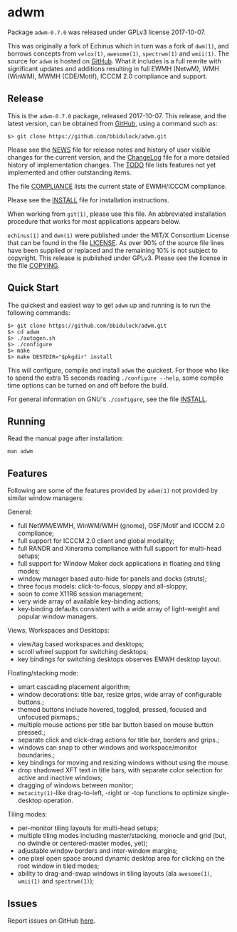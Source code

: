 [adwm -- read me first file.  2017-10-07]: #

adwm
===============

Package `adwm-0.7.0` was released under GPLv3 license 2017-10-07.

This was originally a fork of Echinus which in turn was a fork of `dwm(1)`, and
borrows concepts from `velox(1)`, `awesome(1)`, `spectrwm(1)` and `wmii(1)`.
The source for `adwm` is hosted on [GitHub][1].  What it includes is a full
rewrite with significant updates and additions resulting in full EWMH (NetwM),
WMH (WinWM), MWMH (CDE/Motif), ICCCM 2.0 compliance and support.

Release
-------

This is the `adwm-0.7.0` package, released 2017-10-07.  This release, and
the latest version, can be obtained from [GitHub][1], using a command such as:

    $> git clone https://github.com/bbidulock/adwm.git

Please see the [NEWS][3] file for release notes and history of user visible
changes for the current version, and the [ChangeLog][4] file for a more
detailed history of implementation changes.  The [TODO][5] file lists features
not yet implemented and other outstanding items.

The file [COMPLIANCE][6] lists the current state of EWMH/ICCCM compliance.

Please see the [INSTALL][7] file for installation instructions.

When working from `git(1)`, please use this file.  An abbreviated
installation procedure that works for most applications appears below.

`echinus(1)` and `dwm(1)` were published under the MIT/X Consortium
License that can be found in the file [LICENSE][8].  As over 90% of the source
file lines have been supplied or replaced and the remaining 10% is not subject
to copyright.
This release is published under GPLv3.  Please see the license
in the file [COPYING][9].


Quick Start
-----------

The quickest and easiest way to get `adwm` up and running is to run the
following commands:

    $> git clone https://github.com/bbidulock/adwm.git
    $> cd adwm
    $> ./autogen.sh
    $> ./configure
    $> make
    $> make DESTDIR="$pkgdir" install

This will configure, compile and install `adwm` the quickest.  For those who
like to spend the extra 15 seconds reading `./configure --help`, some compile
time options can be turned on and off before the build.

For general information on GNU's `./configure`, see the file [INSTALL][7].


Running
-------

Read the manual page after installation:

    man adwm


Features
--------

Following are some of the features provided by `adwm(1)` not provided by similar
window managers:

General:

- full NetWM/EWMH, WinWM/WMH (gnome), OSF/Motif and ICCCM 2.0 compliance;
- full support for ICCCM 2.0 client and global modality;
- full RANDR and Xinerama compliance with full support for multi-head setups;
- full support for Window Maker dock applications in floating and tiling modes;
- window manager based auto-hide for panels and docks (struts);
- three focus models: click-to-focus, sloppy and all-sloppy;
- soon to come X11R6 session management;
- very wide array of available key-binding actions;
- key-binding defaults consistent with a wide array of light-weight and popular
  window managers.

Views, Workspaces and Desktops:

- view/tag based workspaces and desktops;
- scroll wheel support for switching desktops;
- key bindings for switching desktops observes EMWH desktop layout.

Floating/stacking mode:

- smart cascading placement algorithm;
- window decorations: title bar, resize grips, wide array of configurable
  buttons.;
- themed buttons include hovered, toggled, pressed, focused and unfocused
  pixmaps.;
- multiple mouse actions per title bar button based on mouse button pressed.;
- separate click and click-drag actions for title bar, borders and grips.;
- windows can snap to other windows and workspace/monitor boundaries.;
- key bindings for moving and resizing windows without using the mouse.
- drop shadowed XFT text in title bars, with separate color selection for
  active and inactive windows;
- dragging of windows between monitor;
- `metacity(1)`-like drag-to-left, -right or -top functions to optimize
  single-desktop operation.

Tiling modes:

- per-monitor tiling layouts for multi-head setups;
- multiple tiling modes including master/stacking, monocle and grid (but, no
  dwindle or centered-master modes, yet);
- adjustable window borders and inter-window margins;
- one pixel open space around dynamic desktop area for clicking on the root
  window in tiled modes;
- ability to drag-and-swap windows in tiling layouts (ala `awesome(1)`,
  `wmii(1)` and `spectrwm(1)`);

Issues
------

Report issues on GitHub [here][2].



[1]: https://github.com/bbidulock/adwm
[2]: https://github.com/bbidulock/adwm/issues
[3]: https://github.com/bbidulock/adwm/blob/0.7.0/NEWS
[4]: https://github.com/bbidulock/adwm/blob/0.7.0/ChangeLog
[5]: https://github.com/bbidulock/adwm/blob/0.7.0/TODO
[6]: https://github.com/bbidulock/adwm/blob/0.7.0/COMPLIANCE
[7]: https://github.com/bbidulock/adwm/blob/0.7.0/INSTALL
[8]: https://github.com/bbidulock/adwm/blob/0.7.0/LICENSE
[9]: https://github.com/bbidulock/adwm/blob/0.7.0/COPYING

[ vim: set ft=markdown sw=4 tw=80 nocin nosi fo+=tcqlorn spell: ]: #
